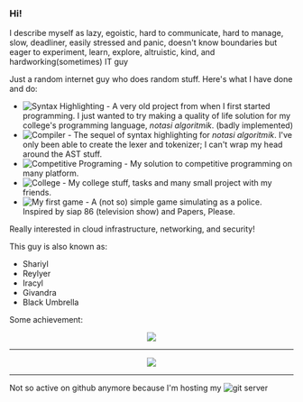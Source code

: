 ### Hi!
I describe myself as lazy, egoistic, hard to communicate, hard to manage, slow, deadliner, easily stressed and panic, doesn't know boundaries but eager to experiment, learn, explore, altruistic, kind, and hardworking(sometimes) IT guy

Just a random internet guy who does random stuff. Here's what I have done and do:
- ![Syntax Highlighting](https://github.com/Reylyer/syntax-highlighting-notasi-algoritmik-inggriani-liem) - A very old project from when I first started programming. I just wanted to try making a quality of life solution for my college's programming language, *notasi algoritmik*. (badly implemented)
- ![Compiler](https://github.com/Reylyer/shariyl-compiler-collection-python) - The sequel of syntax highlighting for *notasi algoritmik*. I've only been able to create the lexer and tokenizer; I can't wrap my head around the AST stuff.
- ![Competitive Programing](https://github.com/Reylyer/not-so-competitive) - My solution to competitive programming on many platform.
- ![College](https://github.com/orgs/Tugasnya-Givandra/repositories) - My college stuff, tasks and many small project with my friends.
- ![My first game](https://github.com/orgs/Shariyl-Corporation/teams/decel-studios/repositories) - A (not so) simple game simulating as a police. Inspired by siap 86 (television show) and Papers, Please. 

Really interested in cloud infrastructure, networking, and security!

This guy is also known as:
- Shariyl
- Reylyer
- Iracyl
- Givandra
- Black Umbrella

Some achievement:

<p align="center">
  <img src="https://www.codewars.com/users/Reylyer/badges/large">
</p>


---

<p align="center">
  <img src="https://count.getloli.com/get/@:Shariyl" />
</p>

---

Not so active on github anymore because I'm hosting my ![git server](https://about.gitea.com/)
